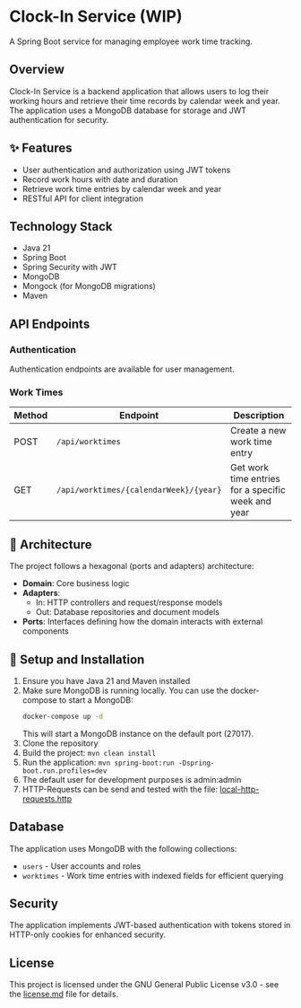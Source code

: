 # Clock-In Service (WIP)

A Spring Boot service for managing employee work time tracking.

## Overview

Clock-In Service is a backend application that allows users to log their working hours and retrieve their time records
by calendar week and year. The application uses a MongoDB database for storage and JWT authentication for security.

## ✨ Features

- User authentication and authorization using JWT tokens
- Record work hours with date and duration
- Retrieve work time entries by calendar week and year
- RESTful API for client integration

## Technology Stack

- Java 21
- Spring Boot
- Spring Security with JWT
- MongoDB
- Mongock (for MongoDB migrations)
- Maven

## API Endpoints

### Authentication

Authentication endpoints are available for user management.

### Work Times

| Method | Endpoint                               | Description                                        |
|--------|----------------------------------------|----------------------------------------------------|
| POST   | `/api/worktimes`                       | Create a new work time entry                       |
| GET    | `/api/worktimes/{calendarWeek}/{year}` | Get work time entries for a specific week and year |

## 🔌 Architecture

The project follows a hexagonal (ports and adapters) architecture:

- **Domain**: Core business logic
- **Adapters**:
    - In: HTTP controllers and request/response models
    - Out: Database repositories and document models
- **Ports**: Interfaces defining how the domain interacts with external components

## 📖 Setup and Installation

1. Ensure you have Java 21 and Maven installed
2. Make sure MongoDB is running locally. You can use the docker-compose to start a MongoDB:
   ```bash
   docker-compose up -d
   ```
   This will start a MongoDB instance on the default port (27017). 
3. Clone the repository
4. Build the project: `mvn clean install`
5. Run the application: `mvn spring-boot:run -Dspring-boot.run.profiles=dev`
6. The default user for development purposes is admin:admin
7. HTTP-Requests can be send and tested with the file: [local-http-requests.http](local-http-requests.http)

## Database

The application uses MongoDB with the following collections:

- `users` - User accounts and roles
- `worktimes` - Work time entries with indexed fields for efficient querying

## Security

The application implements JWT-based authentication with tokens stored in HTTP-only cookies for enhanced security.

## License

This project is licensed under the GNU General Public License v3.0 - see the [license.md](license.md) file for details.
